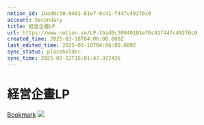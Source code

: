 ```yaml
---
notion_id: 1bad0c30-9401-81e7-8c41-f44fc492f6c0
account: Secondary
title: 経営企畫LP
url: https://www.notion.so/LP-1bad0c30940181e78c41f44fc492f6c0
created_time: 2025-03-18T04:06:00.000Z
last_edited_time: 2025-03-18T04:06:00.000Z
sync_status: placeholder
sync_time: 2025-07-12T15:01:47.372436
---
```

# 経営企畫LP

[Bookmark](https://cloudcake.jp/)
![](https://prod-files-secure.s3.us-west-2.amazonaws.com/d58fe38c-a9d4-4466-aed9-85604b7b2c6d/c5649d5b-8c98-454d-b845-22f5bb93b16e/screencapture-cloudcake-jp-2023-12-07-11_19_44.png?X-Amz-Algorithm=AWS4-HMAC-SHA256&X-Amz-Content-Sha256=UNSIGNED-PAYLOAD&X-Amz-Credential=ASIAZI2LB466RNG7UPWQ%2F20250719%2Fus-west-2%2Fs3%2Faws4_request&X-Amz-Date=20250719T065752Z&X-Amz-Expires=3600&X-Amz-Security-Token=IQoJb3JpZ2luX2VjEIX%2F%2F%2F%2F%2F%2F%2F%2F%2F%2FwEaCXVzLXdlc3QtMiJHMEUCICD8%2F83t%2BM2%2Fa0m%2BBVzBRvPvhwE13kmvqTmYlmvvxUsiAiEAxuOPB3L8UFStiYaF7C0aOmw7Ixb0jOAx66k6xzbTgK0qiAQInv%2F%2F%2F%2F%2F%2F%2F%2F%2F%2FARAAGgw2Mzc0MjMxODM4MDUiDFK4dtqhSAPjC5EhtCrcA2ycjXA4qd1b4tge9jEab%2B%2FPs9B2RSQqtzsuoGtiMM%2BXFHumzIyNFaGIapWIc%2BIOZe3GgV7z%2F%2FnpFAdYg%2BGYoaUgHL6tea6rfjxbOuxlCz71ixU6FQb33HPQofK7STZ3vfkzlFoMJ7t9nFNSVpqK4B4ZfDh5OzeHOvafThngRFqb4DLFiAbIvqSMKrUV80o138C5wDi9adci87oz0EnMhNzIcd7CzO0Bju7Q1rK9yd07402SrMa190eDR2MmsRExT8Mb%2BNhuwAPVNmQr6Um9LDYP8QBT2%2Fot9rt0t0rPPUSEXxsCjPv38owWRMAc7QWEGoXbFlrWd5NZ1Pra3amR1aXAg6XZZkhEIbfG2suIRECVSIK6WG1eUT52YBAaFtgMW1ubqOQwarAZ7sHlpanhLl7ZF2vSQcBxCuskHzGcLc%2BSwa0fUk2HZmiqIFbimQEeRa7Ei%2FaKGwE7rQp%2Ba8d8Q9IF%2F7xmw19n8KmMIHM%2FRBdvNxQwgLGqdm0%2BqmkJpdkfEYY3MLav082oT9Hbvc40rtoxFy17R2WtAf%2FCFomVuVkFhS4n22IBo%2B9nq21iFU7QErdOmsaMlkQZNNahsUTXfz4OQIA7kc5flNhWsX%2FIQenS3piyQjQJq4LEvRt3MOvF7MMGOqUBiukB1VtD3Lm0Ddrxk5vWikUDSvI%2BLNzKBuy7xDMFFT7snRVBvNkXqoRLVCX8MDc7id%2Fy3DYZ80dgHZQmQU691ELdiAzdsGJmYgnK1kFKBHQ1msfbI5Qguh%2BkAJyN3SOkNj6nDfl9BHMfD3emNj86ViaTgfit%2FVTWcUrA6uO%2BoBqw7w9jwBe010zAq3PnX2wOlyTe3dt7qcmRCTmc%2BRjU8HLbd6c7&X-Amz-Signature=871aec82909d9122eec4a3e51a266f8408fe2541308d4fd89f72b3055c04ef21&X-Amz-SignedHeaders=host&x-amz-checksum-mode=ENABLED&x-id=GetObject)
